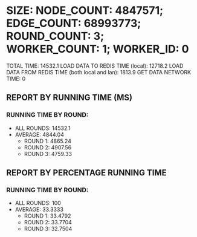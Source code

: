
# SIZE: NODE_COUNT: 4847571; EDGE_COUNT: 68993773; ROUND_COUNT: 3; WORKER_COUNT: 1; WORKER_ID: 0
 TOTAL TIME: 14532.1
 LOAD DATA TO REDIS TIME (local): 12718.2
 LOAD DATA FROM REDIS TIME (both local and lan): 1813.9
 GET DATA NETWORK TIME: 0

## REPORT BY RUNNING TIME (MS)

 ### RUNNING TIME BY ROUND:

  + ALL ROUNDS: 14532.1
  + AVERAGE: 4844.04
     + ROUND 1: 4865.24
     + ROUND 2: 4907.56
     + ROUND 3: 4759.33

## REPORT BY PERCENTAGE RUNNING TIME

 ### RUNNING TIME BY ROUND:

  + ALL ROUNDS: 100
  + AVERAGE: 33.3333
     + ROUND 1: 33.4792
     + ROUND 2: 33.7704
     + ROUND 3: 32.7504